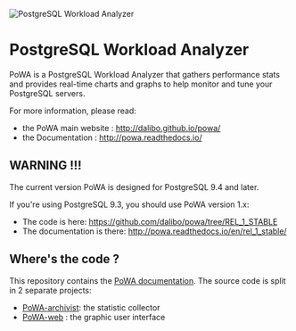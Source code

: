 ![PostgreSQL Workload Analyzer](https://github.com/dalibo/powa/blob/master/img/powa_logo.410x161.png)

PostgreSQL Workload Analyzer
============================

PoWA is a PostgreSQL Workload Analyzer that gathers performance stats and provides real-time charts 
and graphs to help monitor and tune your PostgreSQL servers.

For more information, please read:

  * the PoWA main website : http://dalibo.github.io/powa/
  * the Documentation : http://powa.readthedocs.io/

WARNING !!!
--------------

The current version PoWA is designed for PostgreSQL 9.4 and later.

If you're using PostgreSQL 9.3, you should use PoWA version 1.x:
  * The code is here: https://github.com/dalibo/powa/tree/REL_1_STABLE
  * The documentation is there: http://powa.readthedocs.io/en/rel_1_stable/

Where's the code ?
--------------------

This repository contains the [PoWA documentation](http://powa.readthedocs.io/). The source code is split in 2 separate projects:

  * [PoWA-archivist](https://github.com/dalibo/powa-archivist): the statistic collector
  * [PoWA-web](https://github.com/dalibo/powa-web) : the graphic user interface
